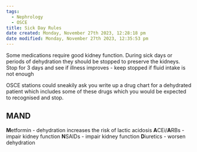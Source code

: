 ```yaml
---
tags:
  - Nephrology
  - OSCE
title: Sick Day Rules
date created: Monday, November 27th 2023, 12:28:18 pm
date modified: Monday, November 27th 2023, 12:35:53 pm
---
```

Some medications require good kidney function. During sick days or periods of dehydration they should be stopped to preserve the kidneys. Stop for 3 days and see if illness improves - keep stopped if fluid intake is not enough

OSCE stations could sneakily ask you write up a drug chart for a dehydrated patient which includes some of these drugs which you would be expected to recognised and stop. 
## MAND

**M**etformin - dehydration increases the risk of lactic acidosis
**A**CEi/**A**RBs - impair kidney function
**N**SAIDs - impair kidney function
**D**iuretics - worsen dehydration 